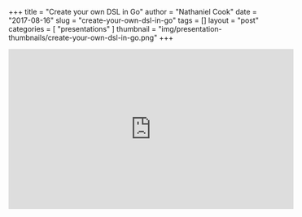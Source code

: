 +++
title = "Create your own DSL in Go"
author = "Nathaniel Cook"
date = "2017-08-16"
slug = "create-your-own-dsl-in-go"
tags = []
layout = "post"
categories = [
  "presentations"
]
thumbnail = "img/presentation-thumbnails/create-your-own-dsl-in-go.png"
+++

<div class="youtube-wrapper">
  <iframe width="560" height="315" src="https://www.youtube.com/embed/0iYokQi9mHg" frameborder="0" allow="autoplay; encrypted-media" allowfullscreen></iframe>
</div>
